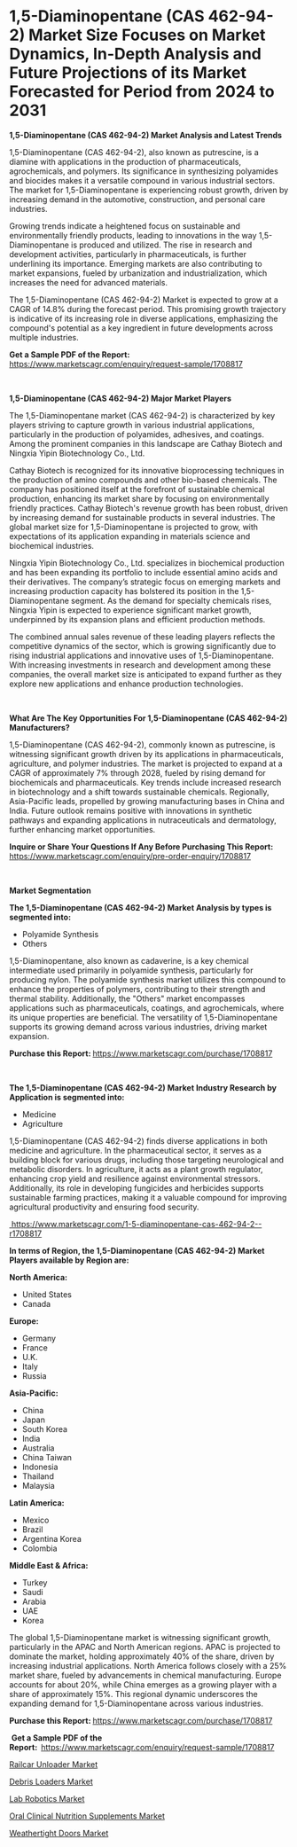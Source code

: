 <p><h1>1,5-Diaminopentane (CAS 462-94-2) Market Size Focuses on Market Dynamics, In-Depth Analysis and Future Projections of its Market Forecasted for Period from 2024 to 2031</h1></p><p><strong>1,5-Diaminopentane (CAS 462-94-2) Market Analysis and Latest Trends</strong></p>
<p><p>1,5-Diaminopentane (CAS 462-94-2), also known as putrescine, is a diamine with applications in the production of pharmaceuticals, agrochemicals, and polymers. Its significance in synthesizing polyamides and biocides makes it a versatile compound in various industrial sectors. The market for 1,5-Diaminopentane is experiencing robust growth, driven by increasing demand in the automotive, construction, and personal care industries. </p><p>Growing trends indicate a heightened focus on sustainable and environmentally friendly products, leading to innovations in the way 1,5-Diaminopentane is produced and utilized. The rise in research and development activities, particularly in pharmaceuticals, is further underlining its importance. Emerging markets are also contributing to market expansions, fueled by urbanization and industrialization, which increases the need for advanced materials.</p><p>The 1,5-Diaminopentane (CAS 462-94-2) Market is expected to grow at a CAGR of 14.8% during the forecast period. This promising growth trajectory is indicative of its increasing role in diverse applications, emphasizing the compound's potential as a key ingredient in future developments across multiple industries.</p></p>
<p><strong>Get a Sample PDF of the Report:&nbsp;</strong> <a href="https://www.marketscagr.com/enquiry/request-sample/1708817?utm_campaign=1510&utm_medium=2&utm_source=Github&utm_content=ia&utm_term=21102024&utm_id=15-diaminopentane-cas-462-94-2">https://www.marketscagr.com/enquiry/request-sample/1708817</a></p>
<p>&nbsp;</p>
<p><strong>1,5-Diaminopentane (CAS 462-94-2) Major Market Players</strong></p>
<p><p>The 1,5-Diaminopentane market (CAS 462-94-2) is characterized by key players striving to capture growth in various industrial applications, particularly in the production of polyamides, adhesives, and coatings. Among the prominent companies in this landscape are Cathay Biotech and Ningxia Yipin Biotechnology Co., Ltd.</p><p>Cathay Biotech is recognized for its innovative bioprocessing techniques in the production of amino compounds and other bio-based chemicals. The company has positioned itself at the forefront of sustainable chemical production, enhancing its market share by focusing on environmentally friendly practices. Cathay Biotech's revenue growth has been robust, driven by increasing demand for sustainable products in several industries. The global market size for 1,5-Diaminopentane is projected to grow, with expectations of its application expanding in materials science and biochemical industries.</p><p>Ningxia Yipin Biotechnology Co., Ltd. specializes in biochemical production and has been expanding its portfolio to include essential amino acids and their derivatives. The company’s strategic focus on emerging markets and increasing production capacity has bolstered its position in the 1,5-Diaminopentane segment. As the demand for specialty chemicals rises, Ningxia Yipin is expected to experience significant market growth, underpinned by its expansion plans and efficient production methods.</p><p>The combined annual sales revenue of these leading players reflects the competitive dynamics of the sector, which is growing significantly due to rising industrial applications and innovative uses of 1,5-Diaminopentane. With increasing investments in research and development among these companies, the overall market size is anticipated to expand further as they explore new applications and enhance production technologies.</p></p>
<p>&nbsp;</p>
<p><strong>What Are The Key Opportunities For 1,5-Diaminopentane (CAS 462-94-2) Manufacturers?</strong></p>
<p><p>1,5-Diaminopentane (CAS 462-94-2), commonly known as putrescine, is witnessing significant growth driven by its applications in pharmaceuticals, agriculture, and polymer industries. The market is projected to expand at a CAGR of approximately 7% through 2028, fueled by rising demand for biochemicals and pharmaceuticals. Key trends include increased research in biotechnology and a shift towards sustainable chemicals. Regionally, Asia-Pacific leads, propelled by growing manufacturing bases in China and India. Future outlook remains positive with innovations in synthetic pathways and expanding applications in nutraceuticals and dermatology, further enhancing market opportunities.</p></p>
<p><strong>Inquire or Share Your Questions If Any Before Purchasing This Report:</strong> <a href="https://www.marketscagr.com/enquiry/pre-order-enquiry/1708817?utm_campaign=1510&utm_medium=2&utm_source=Github&utm_content=ia&utm_term=21102024&utm_id=15-diaminopentane-cas-462-94-2">https://www.marketscagr.com/enquiry/pre-order-enquiry/1708817</a></p>
<p>&nbsp;</p>
<p><strong>Market Segmentation</strong></p>
<p><strong>The 1,5-Diaminopentane (CAS 462-94-2) Market Analysis by types is segmented into:</strong></p>
<p><ul><li>Polyamide Synthesis</li><li>Others</li></ul></p>
<p><p>1,5-Diaminopentane, also known as cadaverine, is a key chemical intermediate used primarily in polyamide synthesis, particularly for producing nylon. The polyamide synthesis market utilizes this compound to enhance the properties of polymers, contributing to their strength and thermal stability. Additionally, the "Others" market encompasses applications such as pharmaceuticals, coatings, and agrochemicals, where its unique properties are beneficial. The versatility of 1,5-Diaminopentane supports its growing demand across various industries, driving market expansion.</p></p>
<p><strong>Purchase this Report:&nbsp;</strong><a href="https://www.marketscagr.com/purchase/1708817?utm_campaign=1510&utm_medium=2&utm_source=Github&utm_content=ia&utm_term=21102024&utm_id=15-diaminopentane-cas-462-94-2">https://www.marketscagr.com/purchase/1708817</a></p>
<p>&nbsp;</p>
<p><strong>The 1,5-Diaminopentane (CAS 462-94-2) Market Industry Research by Application is segmented into:</strong></p>
<p><ul><li>Medicine</li><li>Agriculture</li></ul></p>
<p><p>1,5-Diaminopentane (CAS 462-94-2) finds diverse applications in both medicine and agriculture. In the pharmaceutical sector, it serves as a building block for various drugs, including those targeting neurological and metabolic disorders. In agriculture, it acts as a plant growth regulator, enhancing crop yield and resilience against environmental stressors. Additionally, its role in developing fungicides and herbicides supports sustainable farming practices, making it a valuable compound for improving agricultural productivity and ensuring food security.</p></p>
<p><a href="https://www.marketscagr.com/1-5-diaminopentane-cas-462-94-2--r1708817?utm_campaign=1510&utm_medium=2&utm_source=Github&utm_content=ia&utm_term=21102024&utm_id=15-diaminopentane-cas-462-94-2">&nbsp;https://www.marketscagr.com/1-5-diaminopentane-cas-462-94-2--r1708817</a></p>
<p><strong>In terms of Region, the 1,5-Diaminopentane (CAS 462-94-2) Market Players available by Region are:</strong></p>
<p>
    <p> <strong> North America: </strong>
        <ul>
            <li>United States</li>
            <li>Canada</li>
        </ul>
        </p> 
    <p> <strong> Europe: </strong>
        <ul>
            <li>Germany</li>
            <li>France</li>
            <li>U.K.</li>
            <li>Italy</li>
            <li>Russia</li>
        </ul>
        </p> 
    <p> <strong> Asia-Pacific: </strong>
        <ul>
            <li>China</li>
            <li>Japan</li>
            <li>South Korea</li>
            <li>India</li>
            <li>Australia</li>
            <li>China Taiwan</li>
            <li>Indonesia</li>
            <li>Thailand</li>
            <li>Malaysia</li>
        </ul>
        </p> 
    <p> <strong> Latin America: </strong>
        <ul>
            <li>Mexico</li>
            <li>Brazil</li>
            <li>Argentina Korea</li>
            <li>Colombia</li>
        </ul>
        </p> 
    <p> <strong> Middle East & Africa: </strong>
        <ul>
            <li>Turkey</li>
            <li>Saudi</li>
            <li>Arabia</li>
            <li>UAE</li>
            <li>Korea</li>
        </ul>
    </p>
    </p>
<p><p>The global 1,5-Diaminopentane market is witnessing significant growth, particularly in the APAC and North American regions. APAC is projected to dominate the market, holding approximately 40% of the share, driven by increasing industrial applications. North America follows closely with a 25% market share, fueled by advancements in chemical manufacturing. Europe accounts for about 20%, while China emerges as a growing player with a share of approximately 15%. This regional dynamic underscores the expanding demand for 1,5-Diaminopentane across various industries.</p></p>
<p><strong>Purchase this Report: </strong><a href="https://www.marketscagr.com/purchase/1708817?utm_campaign=1510&utm_medium=2&utm_source=Github&utm_content=ia&utm_term=21102024&utm_id=15-diaminopentane-cas-462-94-2">https://www.marketscagr.com/purchase/1708817</a></p>
<p>&nbsp;<strong>Get a Sample PDF of the Report:&nbsp;&nbsp;</strong><a href="https://www.marketscagr.com/enquiry/request-sample/1708817?utm_campaign=1510&utm_medium=2&utm_source=Github&utm_content=ia&utm_term=21102024&utm_id=15-diaminopentane-cas-462-94-2">https://www.marketscagr.com/enquiry/request-sample/1708817</a></p>
<p><strong></strong></p>
<p><p><a href="https://issuu.com/reportprime-2/docs/railcar-unloader-market-size-2030.p_23a50f9dffc8c3?utm_campaign=1510&utm_medium=2&utm_source=Github&utm_content=ia&utm_term=21102024&utm_id=15-diaminopentane-cas-462-94-2">Railcar Unloader Market</a></p><p><a href="https://www.linkedin.com/pulse/emerging-trends-debris-loaders-market-detailed-overview-oj3xf?utm_campaign=1510&utm_medium=2&utm_source=Github&utm_content=ia&utm_term=21102024&utm_id=15-diaminopentane-cas-462-94-2">Debris Loaders Market</a></p><p><a href="https://issuu.com/reportprime-2/docs/lab-robotics-market-size-2030.pptx_9bee85334d9384?utm_campaign=1510&utm_medium=2&utm_source=Github&utm_content=ia&utm_term=21102024&utm_id=15-diaminopentane-cas-462-94-2">Lab Robotics Market</a></p><p><a href="https://www.linkedin.com/pulse/analyzing-oral-clinical-nutrition-supplements-market-dynamics-qy95c?utm_campaign=1510&utm_medium=2&utm_source=Github&utm_content=ia&utm_term=21102024&utm_id=15-diaminopentane-cas-462-94-2">Oral Clinical Nutrition Supplements Market</a></p><p><a href="https://www.linkedin.com/pulse/weathertight-doors-market-investigation-industry-evolution-cnorf?utm_campaign=1510&utm_medium=2&utm_source=Github&utm_content=ia&utm_term=21102024&utm_id=15-diaminopentane-cas-462-94-2">Weathertight Doors Market</a></p></p>